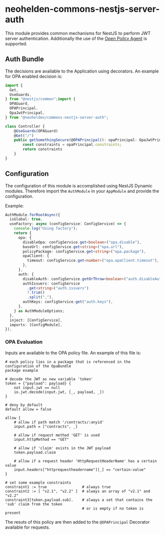 # neohelden-commons-nestjs-server-auth

This module provides common mechanisms for NestJS to perform JWT server authentication. Additionally the use
of the [Open Poilcy Agent](https://www.openpolicyagent.org/) is supported.


## Auth Bundle

The decisions are available to the Application using decorators. 
An example for OPA enabled decision is: 

```typescript
import {
  Get,
  UseGuards,
} from "@nestjs/common";import {
  OPAGuard,
  OPAPrincipal,
  OpaJwtPrincipal,
} from "@neohelden/commons-nestjs-server-auth";

class Controller {
    @UseGuards(OPAGuard)
    @Get("/")
    public getSomethingSecure(@OPAPrincipal(): opaPrincipal: OpaJwtPrincipal) {
        const constraints = opaPrincipal.constraints;
        return constraints
    }
}
```

## Configuration 

The configuration of this module is accomplished using NestJS Dynamic modules. 
Therefore import the `AuthModule` in your `AppModule` and provide the configuration.

Example: 

```typescript
AuthModule.forRootAsync({
  isGlobal: true,
  useFactory: async (configService: ConfigService) => {
    console.log("Using factory");
    return {
      opa: {
        disableOpa: configService.get<boolean>("opa.disable"),
        baseUrl: configService.get<string>("opa.url"),
        policyPackage: configService.get<string>("opa.package"),
        opaClient: {
          timeout: configService.get<number>("opa.opaClient.timeout"),
        },
      },
      auth: {
        disableAuth: configService.getOrThrow<boolean>("auth.disableAuth"),
        authIssuers: configService
          .get<string>("auth.issuers")
          ?.trim()
          .split(","),
        authKeys: configService.get("auth.keys"),
      },
    } as AuthModuleOptions;
  },
  inject: [ConfigService],
  imports: [ConfigModule],
}),
```

### OPA Evaluation

Inputs are available to the OPA policy file. 
An example of this file is: 

```rego
# each policy lies in a package that is referenced in the configuration of the OpaBundle
package example

# decode the JWT as new variable 'token'
token = {"payload": payload} {
    not input.jwt == null
    io.jwt.decode(input.jwt, [_, payload, _])
}

# deny by default
default allow = false

allow {
    # allow if path match '/contracts/:anyid' 
    input.path = ["contracts", _]

    # allow if request method 'GET' is used
    input.httpMethod == "GET"

    # allow if 'claim' exists in the JWT payload
    token.payload.claim

    # allow if a request header 'HttpRequestHeaderName' has a certain value 
    input.headers["httprequestheadername"][_] == "certain-value"
}

# set some example constraints 
constraint1 := true                # always true
constraint2 := [ "v2.1", "v2.2" ]  # always an array of "v2.1" and "v2.2"
constraint3[token.payload.sub].    # always a set that contains the 'sub' claim from the token
                                   # or is empty if no token is present
```

The resuts of this policy are then added to the `@OPAPrincipal` Decorator available for requests. 